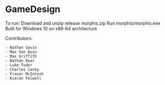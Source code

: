 # GameDesign

To run:
Download and unzip release morphis.zip
Run morphis/morphis.exe
Built for Windows 10 on x86-64 architecture

Contributors: 

	- Nathan Gavin
	- Max Van Duin
	- Max Griffith
	- Nathan Kear
	- Luke Tudor
	- Charles Carey
	- Fraser McIntosh
	- Kieran Folwell
